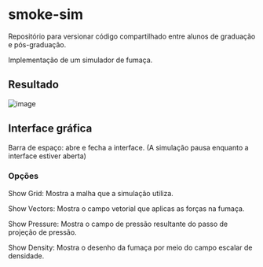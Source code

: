 # smoke-sim
Repositório para versionar código compartilhado entre alunos de graduação e pós-graduação.

Implementação de um simulador de fumaça.
## Resultado
![image](https://user-images.githubusercontent.com/29693842/137381482-6eb43f7c-7aac-43ff-8863-d57ef2ce79c4.png)

## Interface gráfica
Barra de espaço: abre e fecha a interface. (A simulação pausa enquanto a interface estiver aberta)
### Opções
Show Grid: Mostra a malha que a simulação utiliza.

Show Vectors: Mostra o campo vetorial que aplicas as forças na fumaça.

Show Pressure: Mostra o campo de pressão resultante do passo de projeção de pressão.

Show Density: Mostra o desenho da fumaça por meio do campo escalar de densidade.
